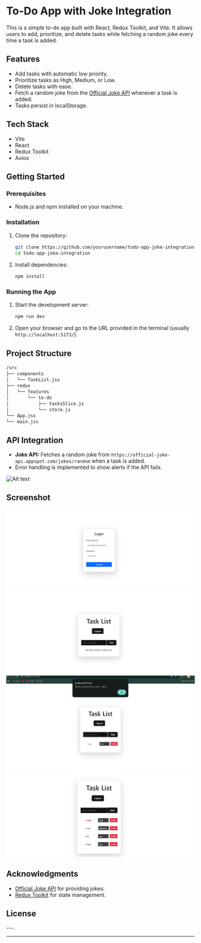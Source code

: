 # To-Do App with Joke Integration

This is a simple to-do app built with React, Redux Toolkit, and Vite. It allows users to add, prioritize, and delete tasks while fetching a random joke every time a task is added.

## Features
- Add tasks with automatic low priority.
- Prioritize tasks as High, Medium, or Low.
- Delete tasks with ease.
- Fetch a random joke from the [Official Joke API](https://official-joke-api.appspot.com) whenever a task is added.
- Tasks persist in localStorage.

## Tech Stack
- Vite
- React
- Redux Toolkit
- Axios

## Getting Started

### Prerequisites
- Node.js and npm installed on your machine.

### Installation
1. Clone the repository:
   ```bash
   git clone https://github.com/yourusername/todo-app-joke-integration.git
   cd todo-app-joke-integration
   ```
2. Install dependencies:
   ```bash
   npm install
   ```

### Running the App
1. Start the development server:
   ```bash
   npm run dev
   ```
2. Open your browser and go to the URL provided in the terminal (usually `http://localhost:5173/`).

## Project Structure
```
/src
├── components
│   └── TaskList.jsx
├── redux
│   └── features
│       └── to-do
│           ├── tasksSlice.js
│           └── store.js
└── App.jsx
└── main.jsx
```

## API Integration
- **Joke API:** Fetches a random joke from `https://official-joke-api.appspot.com/jokes/random` when a task is added.
- Error handling is implemented to show alerts if the API fails.

![Alt text](path/to/image)

## Screenshot
![Todo App Login Screenshot](https://github.com/Sarva197/To-Do-App-with-API-Integration/blob/main/Screenshot%202025-03-26%20192208.png?raw=true)
![Todo App Screenshot 1](https://github.com/Sarva197/To-Do-App-with-API-Integration/blob/main/Screenshot%202025-03-26%20192246.png?raw=true)
![Todo App Screenshot 2](https://github.com/Sarva197/To-Do-App-with-API-Integration/blob/main/Screenshot%202025-03-26%20192304.png?raw=true)
![Todo App Screenshot 3](https://github.com/Sarva197/To-Do-App-with-API-Integration/blob/main/Screenshot%202025-03-26%20192346.png?raw=true)


## Acknowledgments
- [Official Joke API](https://official-joke-api.appspot.com) for providing jokes.
- [Redux Toolkit](https://redux-toolkit.js.org/) for state management.

## License
---.

---



